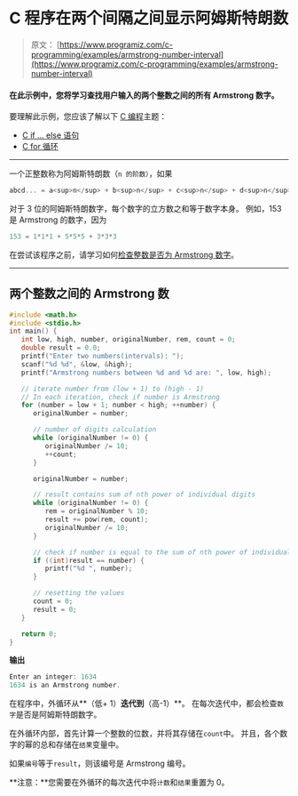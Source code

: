 # C 程序在两个间隔之间显示阿姆斯特朗数

> 原文： [https://www.programiz.com/c-programming/examples/armstrong-number-interval](https://www.programiz.com/c-programming/examples/armstrong-number-interval)

#### 在此示例中，您将学习查找用户输入的两个整数之间的所有 Armstrong 数字。

要理解此示例，您应该了解以下 [C 编程](/c-programming "C tutorial")主题：

*   [C if ... else 语句](/c-programming/c-if-else-statement)
*   [C for 循环](/c-programming/c-for-loop)

* * *

一个正整数称为阿姆斯特朗数（`n 的阶数）`，如果

```c
abcd... = a<sup>n</sup> + b<sup>n</sup> + c<sup>n</sup> + d<sup>n</sup> + 
```

对于 3 位的阿姆斯特朗数字，每个数字的立方数之和等于数字本身。 例如，153 是 Armstrong 的数字，因为

```c
153 = 1*1*1 + 5*5*5 + 3*3*3

```

在尝试该程序之前，请学习如何[检查整数是否为 Armstrong 数字](https://www.programiz.com/c-programming/examples/check-armstrong-number)。

* * *

## 两个整数之间的 Armstrong 数

```c
#include <math.h>
#include <stdio.h>
int main() {
   int low, high, number, originalNumber, rem, count = 0;
   double result = 0.0;
   printf("Enter two numbers(intervals): ");
   scanf("%d %d", &low, &high);
   printf("Armstrong numbers between %d and %d are: ", low, high);

   // iterate number from (low + 1) to (high - 1)
   // In each iteration, check if number is Armstrong
   for (number = low + 1; number < high; ++number) {
      originalNumber = number;

      // number of digits calculation
      while (originalNumber != 0) {
         originalNumber /= 10;
         ++count;
      }

      originalNumber = number;

      // result contains sum of nth power of individual digits
      while (originalNumber != 0) {
         rem = originalNumber % 10;
         result += pow(rem, count);
         originalNumber /= 10;
      }

      // check if number is equal to the sum of nth power of individual digits
      if ((int)result == number) {
         printf("%d ", number);
      }

      // resetting the values
      count = 0;
      result = 0;
   }

   return 0;
}
```

**输出**

```c
Enter an integer: 1634
1634 is an Armstrong number. 
```

在程序中，外循环从**（低+ 1）**迭代到**（高-1）**。 在每次迭代中，都会检查`数字`是否是阿姆斯特朗数字。

在外循环内部，首先计算一个整数的位数，并将其存储在`count`中。 并且，各个数字的幂的总和存储在`结果`变量中。

如果`编号`等于`result`，则该编号是 Armstrong 编号。

**注意：**您需要在外循环的每次迭代中将`计数`和`结果`重置为 0。